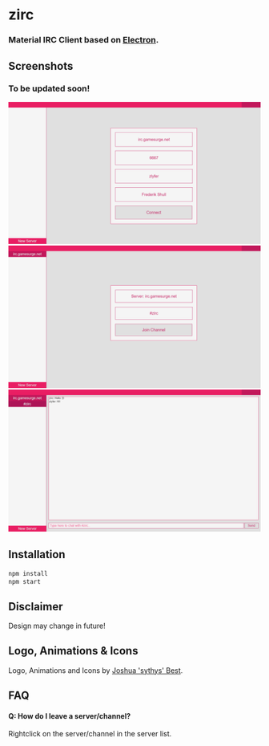 # zirc
### Material IRC Client based on [Electron](https://electronjs.org "ElectronJS").
## Screenshots
### To be updated soon!
![Join Server](https://raw.githubusercontent.com/zlyfer/zirc/master/screenshots/join_server.png)
![Join Channel](https://raw.githubusercontent.com/zlyfer/zirc/master/screenshots/join_channel.png)
![Chat Interface](https://raw.githubusercontent.com/zlyfer/zirc/master/screenshots/chat_interface.png)
## Installation
```
npm install
npm start
```
## Disclaimer
Design may change in future!
## Logo, Animations & Icons
Logo, Animations and Icons by [Joshua 'sythys' Best](https://github.com/Sythys "sythys").
## FAQ
#### Q: How do I leave a server/channel?
Rightclick on the server/channel in the server list.
